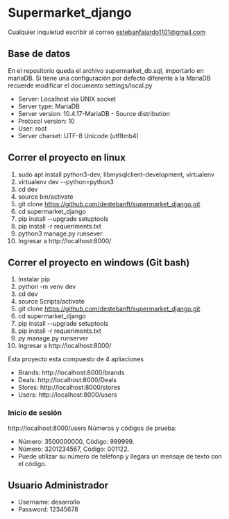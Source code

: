 # Supermarket_django

Cualquier inquietud escribir al correo estebanfajardo1101@gmail.com

## Base de datos
En el repositorio queda el archivo supermarket_db.sql, importarlo en mariaDB. Si tiene una configuración por defecto diferente a la MariaDB recuerde modificar el documento settings/local.py

- Server: Localhost via UNIX socket
- Server type: MariaDB
- Server version: 10.4.17-MariaDB - Source distribution
- Protocol version: 10
- User: root
- Server charset: UTF-8 Unicode (utf8mb4)

## Correr el proyecto en linux

1. sudo apt install python3-dev, libmysqlclient-development, virtualenv
2. virtualenv dev --python=python3
3. cd dev
4. source bin/activate
5. git clone https://github.com/destebanft/supermarket_django.git
6. cd supermarket_django
7. pip install --upgrade setuptools
8. pip install -r requeriments.txt
9. python3 manage.py runsever
10. Ingresar a http://localhost:8000/


## Correr el proyecto en windows (Git bash)
1. Instalar pip
2. python -m venv dev
3. cd dev
4. source Scripts/activate
5. git clone https://github.com/destebanft/supermarket_django.git
6. cd supermarket_django
7. pip install --upgrade setuptools
8. pip install -r requeriments.txt
10. py manage.py runserver
11. Ingresar a http://localhost:8000/

Esta proyecto esta compuesto de 4 apliaciones

- Brands: http://localhost:8000/brands
- Deals: http://localhost:8000/Deals
- Stores: http://localhost:8000/stores
- Users: http://localhost:8000/users


### Inicio de sesión

http://localhost:8000/users
Números y códigos de prueba:

- Número: 3500000000, Código: 999999.
- Número: 3201234567, Código: 001122.
- Puede utilizar su número de teléfonp y llegara un mensaje de texto con el código.

## Usuario Administrador

- Username: desarrollo
- Password: 12345678